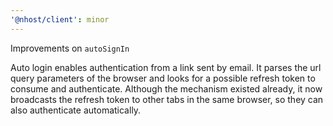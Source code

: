 ```yaml
---
'@nhost/client': minor
---
```


Improvements on `autoSignIn`

Auto login enables authentication from a link sent by email.
It parses the url query parameters of the browser and looks for a possible refresh token to consume and authenticate.
Although the mechanism existed already, it now broadcasts the refresh token to other tabs in the same browser, so they can also authenticate automatically.
